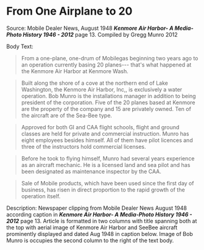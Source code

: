 # From One Airplane to 20

Source: Mobile Dealer News, August 1948
_**Kenmore Air Harbor- A Media-Photo History 1946 - 2012**_ page 13. Compiled by Gregg Munro 2012

Body Text:
> From a one-plane, one-drum of Mobilegas beginning two years ago to an operation currently basing 20 planes--- that's what happened at the Kenmore Air Harbor at Kenmore Wash.

> Built along the shore of a cove at the northern end of Lake Washington, the Kenmore Air Harbor, Inc,, is exclusively a water operation. Bob Munro is the installations manager in addition to being president of the corporation. Five of the 20 planes based at Kenmore are the property of the company and 15 are privately owned. Ten of the aircraft are of the Sea-Bee type.

> Approved for both GI and CAA flight schools, flight and ground classes are held for private and commercial instruction. Munro has eight employees besides himself. All of them have pilot licences and three of the instructors hold commercial licenses.

> Before he took to flying himself, Munro had several years experience as an aircraft mechanic. He is a licensed land and sea pilot and has been designated as maintenance inspector by the CAA.

> Sale of Mobile products, which have been used since the first day of business, has risen in direct proportion to the rapid growth of the operation itself.

Description: Newspaper clipping from Mobile Dealer News August 1948 according caption in _**Kenmore Air Harbor- A Media-Photo History 1946 - 2012**_ page 13. Article is formatted in two columns with title spanning both at the top with aerial image of Kenmore Air Harbor and SeeBee aircraft prominently displayed and dated Aug 1948 in caption below. Image of Bob Munro is occupies the second column to the right of the text body.
